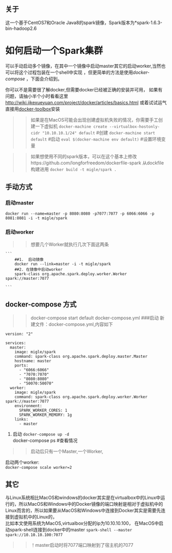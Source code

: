 ## 关于  
这一个基于CentOS7和Oracle Java8的spark镜像，Spark版本为*spark-1.6.3-bin-hadoop2.6   

# 如何启动一个Spark集群

可以手动启动多个镜像，在其中一个镜像中启动master其它的启动worker,当然也可以将这个过程包装在一个shell中实现 ，但更简单的方法是使用*docker-compose* ，下面会介绍到。 

你可以不是需要很了解docker,但需要docker已经被正确的安装并可用，
如果有问题，请抽小半个小时看看这里<http://wiki.jikexueyuan.com/project/docker/articles/basics.html>
或着试试运气直接用[docker-toolbox](https://www.docker.com/products/docker-toolbox)安装
 
>> 如果是在MacOS可能会出现创建虚拟机失败的情况，你需要手工创建一下虚拟机
`docker-machine create --virtualbox-hostonly-cidr "10.10.10.1/24" default`  #创建
`docker-machine start default`      #启动
`eval $(docker-machine env default)`  #设置环境变量


>>如果想使用不同的spark版本，可以在这个基本上修改https://github.com/longforfreedom/dockerfile-spark
>>从dockfile构建进用 `docker build -t migle/spark .`  

## 手动方式 
### 启动master

 `docker run --name=master -p 8080:8080 -p7077:7077 -p 6066:6066 -p 8081:8081 -i -t migle/spark`

### 启动worker
>> 想要几个Worker就执行几次下面这两条

    ``` 
        ##1.  启动镜像
        docker run --link=master -i -t migle/spark 
        ##2. 在镜像中启动worker
        spark-class org.apache.spark.deploy.worker.Worker spark://master:7077

    ```  

## docker-compose 方式
>> docker-compose start default
docker-compose.yml
###启动
新建文件：docker-compose.yml,内容如下
```
version: "2"

services:
  master:
    image: migle/spark
    command: spark-class org.apache.spark.deploy.master.Master 
    hostname: master
    ports:
      - "6066:6066"
      - "7070:7070"
      - "8080:8080"
      - "50070:50070"
  worker:
    image: migle/spark
    command: spark-class org.apache.spark.deploy.worker.Worker spark://master:7077
    environment:
      SPARK_WORKER_CORES: 1
      SPARK_WORKER_MEMORY: 1g
    links:
      - master
```
1. 启动
`docker-compose up -d`  
docker-compose ps #查看情况  
>> 启动后只有一个Master,一个Worker,

启动两个worker:  
`docker-compose scale worker=2`

## 其它
与Linux系统相比MacOS和windows的docker其实是在virtualbox中的Linux中运行的，所以MacOS和Windows中的Docker镜像的端口映射是相对于虚拟机中的Linux而言的，所以如果要从MacOS和Windows中连接到Docker其实是需要先连接到虚拟机中的Linux的，   
比如本文使用系统为MacOS,virtualbox分配的ip为10.10.10.100，
在MacOS中启动spark-shell连接到docker中的master
`spark-shell --master spark://10.10.10.100:7077`

>> ！master启动时将7077端口映射到了宿主机的7077